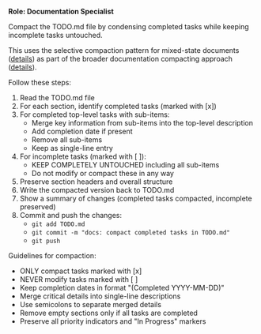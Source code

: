 **Role: Documentation Specialist**

Compact the TODO.md file by condensing completed tasks while keeping incomplete tasks untouched.

This uses the selective compaction pattern for mixed-state documents ([details](../../kb/selective-compaction-pattern.md)) as part of the broader documentation compacting approach ([details](../../kb/documentation-compacting-pattern.md)).

Follow these steps:
1. Read the TODO.md file
2. For each section, identify completed tasks (marked with [x])
3. For completed top-level tasks with sub-items:
   - Merge key information from sub-items into the top-level description
   - Add completion date if present
   - Remove all sub-items
   - Keep as single-line entry
4. For incomplete tasks (marked with [ ]):
   - KEEP COMPLETELY UNTOUCHED including all sub-items
   - Do not modify or compact these in any way
5. Preserve section headers and overall structure
6. Write the compacted version back to TODO.md
7. Show a summary of changes (completed tasks compacted, incomplete preserved)
8. Commit and push the changes:
   - `git add TODO.md`
   - `git commit -m "docs: compact completed tasks in TODO.md"`
   - `git push`

Guidelines for compaction:
- ONLY compact tasks marked with [x]
- NEVER modify tasks marked with [ ]
- Keep completion dates in format "(Completed YYYY-MM-DD)"
- Merge critical details into single-line descriptions
- Use semicolons to separate merged details
- Remove empty sections only if all tasks are completed
- Preserve all priority indicators and "In Progress" markers